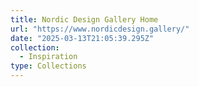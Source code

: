 ```yaml
---
title: Nordic Design Gallery Home
url: "https://www.nordicdesign.gallery/"
date: "2025-03-13T21:05:39.295Z"
collection:
  - Inspiration
type: Collections
---
```

